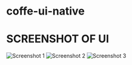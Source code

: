 # coffe-ui-native
# SCREENSHOT OF UI 
![Screenshot 1](https://github.com/user-attachments/assets/bef4bb34-4b21-4ebb-93fb-b8f0baea205b)
![Screenshot 2](https://github.com/user-attachments/assets/7cc5a063-9639-4024-8af0-d54b7ac8ae25)
![Screenshot 3](https://github.com/user-attachments/assets/dbf95ae7-63dd-4327-bf32-e366b409b992)

